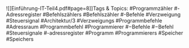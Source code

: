 
![[Einführung-IT-Teil4.pdf#page=8]]Tags & Topics:
   #Programmzähler
   #-Adressregister
   #Befehlszählers
   #Befehlszähler
   #-Befehle
   #Verzweigung
   #Steuersignal
   #Architektur/3
   #Verzweigungs
   #Programmbefehle
   #Adressraum
   #Programmbefehl
   #Programmierer
   #−Befehle
   #−Befehl
   #Steuersignale
   #-adressregister
   #Programm
   #Programmierers
   #Speicher
   #Speichers